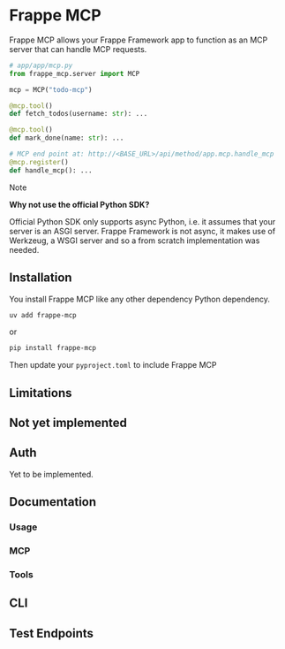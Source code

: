 # Frappe MCP

Frappe MCP allows your Frappe Framework app to function as an MCP server that
can handle MCP requests.

```python
# app/app/mcp.py
from frappe_mcp.server import MCP

mcp = MCP("todo-mcp")

@mcp.tool()
def fetch_todos(username: str): ...

@mcp.tool()
def mark_done(name: str): ...

# MCP end point at: http://<BASE_URL>/api/method/app.mcp.handle_mcp
@mcp.register()
def handle_mcp(): ...
```

> [!NOTE]
>
> **Why not use the official Python SDK?**
>
> Official Python SDK only supports async Python, i.e. it assumes that your
> server is an ASGI server. Frappe Framework is not async, it makes use of
> Werkzeug, a WSGI server and so a from scratch implementation was needed.

## Installation

You install Frappe MCP like any other dependency Python dependency.

```bash
uv add frappe-mcp
```

or

```bash
pip install frappe-mcp
```

Then update your `pyproject.toml` to include Frappe MCP

## Limitations

<!-- Add -->

## Not yet implemented

## Auth

Yet to be implemented.

## Documentation

### Usage

### MCP

### Tools

## CLI

## Test Endpoints
